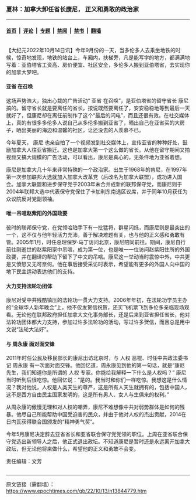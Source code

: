### 夏林：加拿大卸任省长康尼， 正义和勇敢的政治家

---

#### [首页](../../../..?n13844779) &nbsp;|&nbsp; [评论](../../../../../epoch-comment?n13844779) &nbsp;|&nbsp; [专题](../../../../../epoch-special?n13844779) &nbsp;|&nbsp; [禁闻](../../../../../epoch-news?n13844779) &nbsp;|&nbsp; [禁书](../../../../../books?n13844779) &nbsp;|&nbsp; [翻墙](https://github.com/gfw-breaker/nogfw/blob/master/README.md?n13844779)


<div class="column" id="artbody" itemprop="articleBody">
 <!-- article content begin -->
 <p>
  【大纪元2022年10月14日讯】今年9月份的一天，当多伦多人去乘坐地铁的时候，惊奇地发现，地铁的站台上，车厢内，扶梯旁，凡是能写字的地方，都满满地写着：亚伯塔省工资高、房价便宜、社区安全，多伦多人搬到亚伯塔省，去实现你的加拿大梦吧。
 </p>
 <h4>
  <ok href="https://www.epochtimes.com/gb/tag/%E4%BA%9A%E7%9C%81.html">
   亚省
  </ok>
  在召唤
 </h4>
 <p>
  这场声势浩大，独出心裁的广告活动“
  <ok href="https://www.epochtimes.com/gb/tag/%E4%BA%9A%E7%9C%81.html">
   亚省
  </ok>
  在召唤”，是亚伯塔省的留守省长
  <ok href="https://www.epochtimes.com/gb/tag/%E5%BA%B7%E5%B0%BC.html">
   康尼
  </ok>
  搞的。留守省长就是要离任的省长，按说既然要离任了，安安稳稳地等到最后一天就好了，但康尼却在离任前制作了这个“最后的闪电”，而且还很有效。在社交媒体上，真的有很多多伦多人说自己从多伦多搬到亚省了，晒出自己在亚省买的大房子，晒出美丽的海边和温馨的社区，让还没去的人羡慕不已。
 </p>
 <p>
  今年夏天，
  <ok href="https://www.epochtimes.com/gb/tag/%E5%BA%B7%E5%B0%BC.html">
   康尼
  </ok>
  也亲自拍了一个视频发到社交媒体上，宣传亚省的种种好处，鼓励加拿大人往亚省搬迁。这也是加拿大第一个这么做的省长。从他在留守期间又拍视频又搞大规模的广告活动，可以看出，康尼是真心的，无条件地为亚省着想。
 </p>
 <p>
  康尼是加拿大几十年来非常特殊的一个政治家。出生于1968年的肯尼，在1997年第一次参加联邦大选就加入加拿大改革党（后改名为加拿大联盟），成功进入国会。加拿大联盟和进步保守党于2003年末合并成新的联邦保守党，而康尼则于2004年联邦大选中代表保守党保住了卡加利东南选区议席，并于同年10月获任为众议院反对党副领袖。
 </p>
 <h4>
  唯一吊唁赵紫阳的外国政要
 </h4>
 <p>
  彼时的联邦保守党，在党领哈珀手下有一批猛将，群星闪烁，而康尼则是最突出的一个，这不仅与他年轻活力充沛，善于解决难题有关，也与他的正义感和勇敢有管。2005年1月，时任总理保罗·马丁访问北京，康尼陪同前往。期间，康尼自行前往刚逝世的赵紫阳家中吊唁，成为第一位，也是唯一一位访问赵紫阳住所的外国政要，并在翻译的帮助下留下了中文的吊唁。康尼这一举动当时震惊中外，中共更是又愤怒又无可奈何。他在事后接受采访时表示，希望能有更多的外国人向中国的地下民主运动表达他们的支持。
 </p>
 <h4>
  大力支持法轮功团体
 </h4>
 <p>
  康尼对受中共残酷镇压的法轮功一贯大力支持。2006年年初，在法轮功学员主办的“全球华人新年晚会”上，他不仅发贺信祝贺，还买飞机票飞到多伦多亲临现场观看。无论他在联邦政府担任加拿大文化事务部长，还是后来到亚省担任省长，他对法轮功团体都大力支持，参加过许多法轮功的活动，写过许多贺信，而且总是用中文说“法轮大法好”。
 </p>
 <h4>
  与
  <ok href="https://www.epochtimes.com/gb/tag/%E5%91%A8%E6%B0%B8%E5%BA%B7.html">
   周永康
  </ok>
  面对面交锋
 </h4>
 <p>
  2011年时任公民及移民部长的康尼出访北京时，与
  <ok href="https://www.epochtimes.com/gb/tag/%E4%BA%BA%E6%9D%83.html">
   人权
  </ok>
  恶棍、时任中共政法委书记
  <ok href="https://www.epochtimes.com/gb/tag/%E5%91%A8%E6%B0%B8%E5%BA%B7.html">
   周永康
  </ok>
  有一次面对面交锋。他回忆道，周永康见到他的第一句话，就是“康尼先生，我们知道你是所谓的
  <ok href="https://www.epochtimes.com/gb/tag/%E4%BA%BA%E6%9D%83.html">
   人权
  </ok>
  专家。你能给我解释一下什么是人权吗？” 康尼当时听到后很吃惊。他回忆说：“是的。我当时和你们一样吃惊。我想这是什么情况？我对他说，人权是人类天生的尊严，这是所有人天生就拥有的，包括中国人，这不是西方自由民主国家发明的，这是所有男人、女人与生俱来的权利。”
 </p>
 <p>
  从周永康的傲慢无理和对人权的嘲弄，康尼不难想像中共对弱势群体是如何的残暴。他尽自己所能帮助中国受迫害的民众，并由于他对人权的杰出贡献，2014在日内瓦获得联合国颁发的“精神勇气奖”。
 </p>
 <p>
  今年5月康尼决定辞去亚省省长和亚省联合保守党党领的职位。上周在亚省联合保守党选出新领导人之后，他正式退出政坛。不知道康尼是暂时还是永远离开加拿大政坛，但无论他将来做什么，希望他的正义和勇敢不会变。
 </p>
 <p>
  责任编辑：文芳
 </p>
 <!-- article content end -->
</div>


---

原文链接（需翻墙）：https://www.epochtimes.com/gb/22/10/13/n13844779.htm